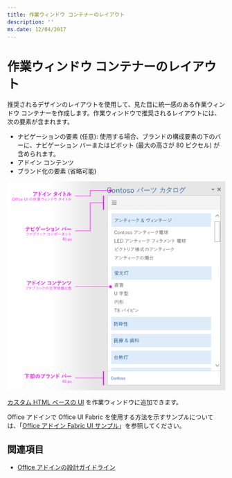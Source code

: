 ```yaml
---
title: 作業ウィンドウ コンテナーのレイアウト
description: ''
ms.date: 12/04/2017
---
```



# <a name="layout-for-task-pane-containers"></a>作業ウィンドウ コンテナーのレイアウト


推奨されるデザインのレイアウトを使用して、見た目に統一感のある作業ウィンドウ コンテナーを作成します。作業ウィンドウで推奨されるレイアウトには、次の要素が含まれます。 

- ナビゲーションの要素 (任意): 使用する場合、ブランドの構成要素の下のバーに、ナビゲーション バーまたはピボット (最大の高さが 80 ピクセル) が含められます。
- アドイン コンテンツ
- ブランド化の要素 (省略可能)

![ブランド、ナビゲーション、コンテンツの要素を表示する、作業ウィンドウのレイアウト](../../images/layouts-taskpane-v0.02.png)

[カスタム HTML ベースの UI](ui-elements.md#custom-html-based-ui) を作業ウィンドウに追加できます。

Office アドインで Office UI Fabric を使用する方法を示すサンプルについては、「[Office アドイン Fabric UI サンプル](https://github.com/OfficeDev/Office-Add-in-Fabric-UI-Sample)」を参照してください。

<!-- Add sample template for content add-in and individual building blocks - Branding, Navigation bar or pivot, input, layout components -->

## <a name="see-also"></a>関連項目

- [Office アドインの設計ガイドライン](../add-in-design.md)